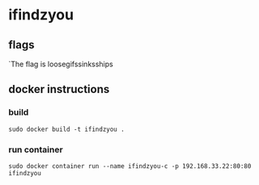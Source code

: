 # ifindzyou
## flags
`The flag is loosegifssinksships
## docker instructions
### build
`sudo docker build -t ifindzyou .`
### run container
`sudo docker container run --name ifindzyou-c -p 192.168.33.22:80:80 ifindzyou`
